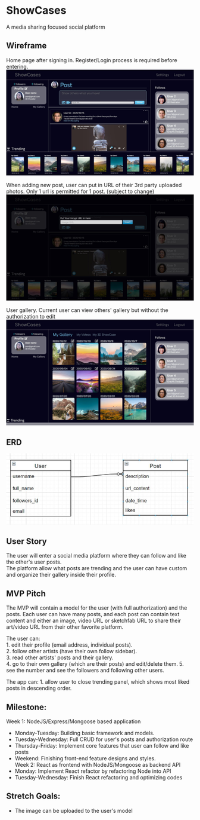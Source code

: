 # ShowCases
A media sharing focused social platform

## Wireframe
Home page after signing in. Register/Login process is required before entering.
![](public/assets/Presentation/Home.jpg)

When adding new post, user can put in URL of their 3rd party uploaded photos. Only 1 url is permitted for 1 post. (subject to change)
![](public/assets/Presentation/Home_ModalURL.jpg)

User gallery. Current user can view others' gallery but without the authorization to edit
![](public/assets/Presentation/User_Gallery.jpg)

## ERD
 ![](public/assets/Presentation/ERD.jpg)

## User Story
The user will enter a social media platform where they can follow and like the other's user posts.<br> 
The platform allow what posts are trending and the user can have custom and organize their gallery inside their profile. <br>

## MVP Pitch
The MVP will contain a model for the user (with full authorization) and the posts. Each user can have many posts, and each post can contain text content and either an image, video URL or sketchfab URL to share their art/video URL from their other favorite platform. <br>

The user can: <br>
    1. edit their profile (email address, individual posts). <br>
    2. follow other artists (have their own follow sidebar). <br>
    3. read other artists' posts and their gallery. <br>
    4. go to their own gallery (which are their posts) and edit/delete them. 
    5. see the number and see the followers and following other users. <br>

The app can:
    1. allow user to close trending panel, which shows most liked posts in descending order. 

## Milestone:
Week 1: NodeJS/Express/Mongoose based application <br>
- Monday-Tuesday: Building basic framework and models. <br>
- Tuesday-Wednesday: Full CRUD for user's posts and authorization route <br>
- Thursday-Friday: Implement core features that user can follow and like posts <br>
- Weekend: Finishing front-end feature designs and styles. <br>
Week 2: React as frontend with NodeJS/Mongoose as backend API<br>
- Monday: Implement React refactor by refactoring Node into API <br>
- Tuesday-Wednesday: Finish React refactoring and optimizing codes <br>

## Stretch Goals:
- The image can be uploaded to the user's model <br>
